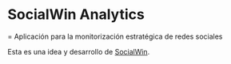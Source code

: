 # SocialWin Analytics
= Aplicación para la monitorización estratégica de redes sociales

Esta es una idea y desarrollo de [SocialWin](http://www.socialwin.es/). 
